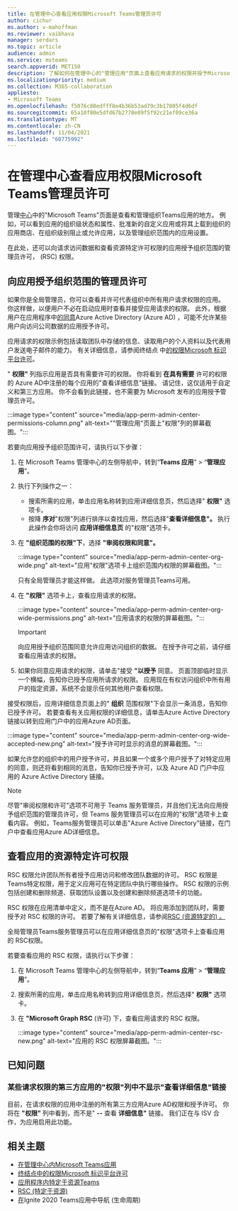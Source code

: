 ```yaml
---
title: 在管理中心查看应用权限Microsoft Teams管理员许可
author: cichur
ms.author: v-mahoffman
ms.reviewer: vaibhava
manager: serdars
ms.topic: article
audience: admin
ms.service: msteams
search.appverid: MET150
description: 了解如何在管理中心的"管理应用"页面上查看应用请求的权限并授予Microsoft Teams许可。
ms.localizationpriority: medium
ms.collection: M365-collaboration
appliesto:
- Microsoft Teams
ms.openlocfilehash: f5076c80edfff8e4b36b53ad79c3b17805f4d6df
ms.sourcegitcommit: 65a10f80e5dfd67b2778e09f5f92c21ef09ce36a
ms.translationtype: MT
ms.contentlocale: zh-CN
ms.lasthandoff: 11/04/2021
ms.locfileid: "60775992"
---
```

# <a name="view-app-permissions-and-grant-admin-consent-in-the-microsoft-teams-admin-center"></a>在管理中心查看应用权限Microsoft Teams管理员许可

管理[中心](manage-apps.md)中的"Microsoft Teams"页面是查看和管理组织Teams应用的地方。 例如，可以看到应用的组织级状态和属性、批准新的自定义应用或将其上载到组织的应用商店、在组织级别阻止或允许应用，以及管理组织范围内的应用设置。

在此处，还可以向请求访问数据和查看资源特定许可权限的应用授予组织范围的管理员许可， (RSC) 权限。

## <a name="grant-org-wide-admin-consent-to-an-app"></a>向应用授予组织范围的管理员许可

如果你是全局管理员，你可以查看并许可代表组织中所有用户请求权限的应用。 你这样做，以便用户不必在启动应用时查看并接受应用请求的权限。 此外，根据用户在应用程序中[的同意](/azure/active-directory/manage-apps/configure-user-consent)Azure Active Directory (Azure AD) ，可能不允许某些用户向访问公司数据的应用授予许可。

应用请求的权限示例包括读取团队中存储的信息、读取用户的个人资料以及代表用户发送电子邮件的能力。 有关详细信息，请参阅终结点 中[的权限Microsoft 标识平台许可](/azure/active-directory/develop/v2-permissions-and-consent)。 

" **权限"** 列指示应用是否具有需要许可的权限。 你将看到 **在具有需要** 许可的权限的 Azure AD中注册的每个应用的"查看详细信息"链接。 请记住，这仅适用于自定义和第三方应用。 你不会看到此链接，也不需要为 Microsoft 发布的应用授予管理员许可。

:::image type="content" source="media/app-perm-admin-center-permissions-column.png" alt-text=""管理应用"页面上"权限"列的屏幕截图。":::

若要向应用授予组织范围许可，请执行以下步骤：

1. 在 Microsoft Teams 管理中心的左侧导航中，转到“**Teams 应用**” > “**管理应用**”。
2. 执行下列操作之一：
    - 搜索所需的应用，单击应用名称转到应用详细信息页，然后选择" **权限"** 选项卡。
    - 按降 **序对**"权限"列进行排序以查找应用，然后选择"**查看详细信息"。** 执行此操作会你将访问 **应用详细信息页** 的"权限"选项卡。

3. 在 **"组织范围的权限"下**，选择 **"审阅权限和同意"。**

    :::image type="content" source="media/app-perm-admin-center-org-wide.png" alt-text="应用"权限"选项卡上组织范围内权限的屏幕截图。":::

    只有全局管理员才能这样做。 此选项对服务管理员Teams可用。

4. 在 **"权限"** 选项卡上，查看应用请求的权限。

    :::image type="content" source="media/app-perm-admin-center-org-wide-permissions.png" alt-text="应用请求的权限的屏幕截图。":::

    > [!IMPORTANT]
    > 向应用授予组织范围同意允许应用访问组织的数据。 在授予许可之前，请仔细查看应用请求的权限。
5. 如果你同意应用请求的权限，请单击"接受 **"以授予** 同意。 页面顶部临时显示一个横幅，告知你已授予应用所请求的权限。 应用现在有权访问组织中所有用户的指定资源，系统不会提示任何其他用户查看权限。

接受权限后，应用详细信息页面上的" **组织** 范围权限"下会显示一条消息，告知你已授予许可。 若要查看有关应用权限的详细信息，请单击Azure Active Directory链接以转到应用门户中的应用Azure AD页面。

:::image type="content" source="media/app-perm-admin-center-org-wide-accepted-new.png" alt-text="授予许可时显示的消息的屏幕截图。":::

如果允许您的组织中的用户授予许可，并且如果一个或多个用户授予了对特定应用的同意，则还将看到相同的消息，告知你已授予许可，以及 Azure AD 门户中应用的 Azure Active Directory 链接。

> [!NOTE]
> 尽管"审阅权限和许可"选项不可用于 Teams 服务管理员，并且他们无法向应用授予组织范围的管理员许可，但 Teams 服务管理员可以在应用的"权限"选项卡上查看内容。  例如，Teams服务管理员可以单击"Azure Active Directory"链接，在门户中查看应用Azure AD详细信息。 

## <a name="view-resource-specific-consent-permissions-of-an-app"></a>查看应用的资源特定许可权限

RSC 权限允许团队所有者授予应用访问和修改团队数据的许可。 RSC 权限是Teams特定权限，用于定义应用可在特定团队中执行哪些操作。 RSC 权限的示例包括创建和删除频道、获取团队设置以及创建和删除频道选项卡的功能。 

RSC 权限在应用清单中定义，而不是在Azure AD。 将应用添加到团队时，需要授予对 RSC 权限的许可。 若要了解有关详细信息，请参阅[RSC (资源特定的) 。 ](/microsoftteams/platform/graph-api/rsc/resource-specific-consent)

全局管理员Teams服务管理员可以在应用详细信息页的"权限"选项卡上查看应用的 RSC权限。 

若要查看应用的 RSC 权限，请执行以下步骤：

1. 在 Microsoft Teams 管理中心的左侧导航中，转到“**Teams 应用**” > “**管理应用**”。
2. 搜索所需的应用，单击应用名称转到应用详细信息页，然后选择" **权限"** 选项卡。
3. 在 **"Microsoft Graph RSC** (许可) 下，查看应用请求的 RSC 权限。

    :::image type="content" source="media/app-perm-admin-center-rsc-new.png" alt-text="应用的 RSC 权限屏幕截图。":::

## <a name="known-issues"></a>已知问题

### <a name="the-view-details-link-isnt-displayed-in-the-permissions-column-for-some-third-party-apps-that-request-permissions"></a>某些请求权限的第三方应用的"权限"列中不显示"查看详细信息"链接

目前，在请求权限的应用中注册的所有第三方应用Azure AD权限和授予许可。 你将在 **"权限"** 列中看到，而不是" **--** 查看 **详细信息"** 链接。 我们正在与 ISV 合作，为应用启用此功能。

## <a name="related-topics"></a>相关主题

- [在管理中心内Microsoft Teams应用](manage-apps.md)
- [终结点中的权限Microsoft 标识平台许可](/azure/active-directory/develop/v2-permissions-and-consent)
- [应用程序内特定于资源Teams](resource-specific-consent.md)
- [RSC (特定于资源) ](/microsoftteams/platform/graph-api/rsc/resource-specific-consent)
- [在](https://aka.ms/PR132)Ignite 2020 Teams应用中导航 (生命周期) 